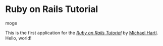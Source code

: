 # Ruby on Rails Tutorial

moge

This is the first application for the
[*Ruby on Rails Tutorial*](http://railstutorial.jp/)
by [Michael Hartl](http://www.michaelhartl.com/). Hello, world!